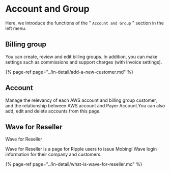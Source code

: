 # Account and Group

Here, we introduce the functions of the " `Account and Group` " section in the left menu.

## Billing group

You can create, review and edit billing groups. In addition, you can make settings such as commissions and support charges \(with Invoice settings\).

{% page-ref page="../in-detail/add-a-new-customer.md" %}

## Account

Manage the relevancy of each AWS account and billing group customer, and the relationship between AWS account and Payer Account.You can also add, edit and delete accounts from this page.

## Wave for Reseller

Wave for Reseller

Wave for Reseller is a page for Ripple users to issue Mobingi Wave login information for their company and customers.

{% page-ref page="../in-detail/what-is-wave-for-reseller.md" %}



